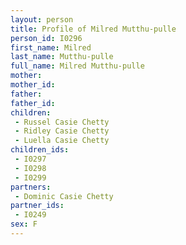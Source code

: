 ```yaml
---
layout: person
title: Profile of Milred Mutthu-pulle
person_id: I0296
first_name: Milred
last_name: Mutthu-pulle
full_name: Milred Mutthu-pulle
mother: 
mother_id: 
father: 
father_id: 
children:
 - Russel Casie Chetty
 - Ridley Casie Chetty
 - Luella Casie Chetty
children_ids:
 - I0297
 - I0298
 - I0299
partners:
 - Dominic Casie Chetty
partner_ids:
 - I0249
sex: F
---
```


